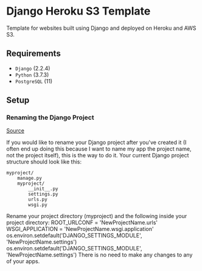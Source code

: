 # Django Heroku S3 Template

Template for websites built using Django and deployed on Heroku and AWS S3.

## Requirements

- `Django` (2.2.4)
- `Python` (3.7.3)
- `PostgreSQL` (11)

## Setup
### Renaming the Django Project
[Source](https://www.techinfected.net/2016/08/how-to-change-your-django-project-name.html)

If you would like to rename your Django project after you've created it (I often end up doing this because I want to name my app the project name, not the project itself), this is the way to do it.
Your current Django project structure should look like this:

```
myproject/
    manage.py
    myproject/
        __init__.py
        settings.py
        urls.py
        wsgi.py
```
Rename your project directory (myproject) and the following inside your project directory:
ROOT_URLCONF = 'NewProjectName.urls'
WSGI_APPLICATION = 'NewProjectName.wsgi.application'
os.environ.setdefault('DJANGO_SETTINGS_MODULE', 'NewProjectName.settings')
os.environ.setdefault('DJANGO_SETTINGS_MODULE', 'NewProjectName.settings')
There is no need to make any changes to any of your apps.
